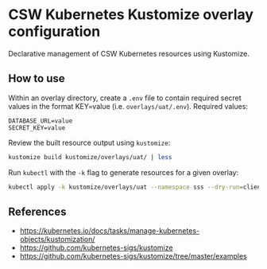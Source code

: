 # CSW Kubernetes Kustomize overlay configuration

Declarative management of CSW Kubernetes resources using Kustomize.

## How to use

Within an overlay directory, create a `.env` file to contain required secret
values in the format KEY=value (i.e. `overlays/uat/.env`). Required values:

    DATABASE_URL=value
    SECRET_KEY=value

Review the built resource output using `kustomize`:

```bash
kustomize build kustomize/overlays/uat/ | less
```

Run `kubectl` with the `-k` flag to generate resources for a given overlay:

```bash
kubectl apply -k kustomize/overlays/uat --namespace sss --dry-run=client
```

## References

- <https://kubernetes.io/docs/tasks/manage-kubernetes-objects/kustomization/>
- <https://github.com/kubernetes-sigs/kustomize>
- <https://github.com/kubernetes-sigs/kustomize/tree/master/examples>
